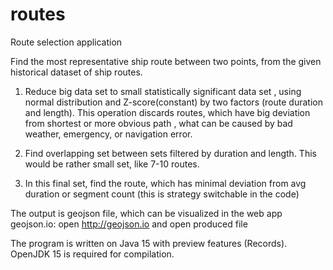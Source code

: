 # routes
Route selection application

Find the most representative ship route between two points, from the given historical dataset of ship routes.

1. Reduce big data set to small statistically significant data set , using normal distribution and Z-score(constant) by two factors (route duration and length). 
This operation discards routes, which have big deviation from shortest or more obvious path , what can be caused by bad weather, emergency, or navigation error.

2. Find overlapping set between sets filtered by duration and length. This would be rather small set, like 7-10 routes.

3. In this final set, find the route, which has minimal deviation from avg  duration or segment count (this is strategy switchable in the code)

The output is geojson file, which can be visualized in the web app geojson.io: open http://geojson.io and open produced file

The program is written on Java 15 with preview features (Records). 
OpenJDK 15 is required for compilation.

